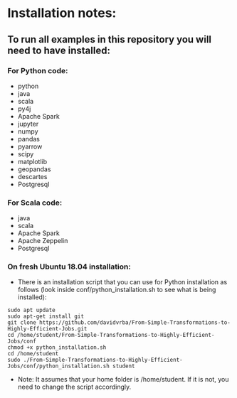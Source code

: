 # Installation notes:

## To run all examples in this repository you will need to have installed:

### For Python code:
* python
* java
* scala
* py4j
* Apache Spark
* jupyter
* numpy
* pandas
* pyarrow
* scipy
* matplotlib
* geopandas
* descartes
* Postgresql

### For Scala code:
* java
* scala
* Apache Spark
* Apache Zeppelin
* Postgresql

### On fresh Ubuntu 18.04 installation:
* There is an installation script that you can use for Python installation as follows (look inside conf/python_installation.sh to see what is being installed):
```
sudo apt update
sudo apt-get install git
git clone https://github.com/davidvrba/From-Simple-Transformations-to-Highly-Efficient-Jobs.git
cd /home/student/From-Simple-Transformations-to-Highly-Efficient-Jobs/conf
chmod +x python_installation.sh
cd /home/student
sudo ./From-Simple-Transformations-to-Highly-Efficient-Jobs/conf/python_installation.sh student
```
* Note: It assumes that your home folder is /home/student. If it is not, you need to change the script accordingly.
